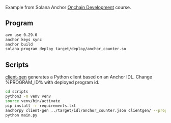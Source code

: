 Example from Solana Anchor [Onchain Development](https://solana.com/developers/courses/onchain-development) course.

## Program

```bash
avm use 0.29.0
anchor keys sync
anchor build
solana program deploy target/deploy/anchor_counter.so
```

## Scripts

[client-gen](https://kevinheavey.github.io/anchorpy/clientgen/) generates a Python client based on an Anchor IDL. Change %PROGRAM_ID% with deployed program id.
```bash
cd scripts
python3 -m venv venv
source venv/bin/activate
pip install -r requirements.txt
anchorpy client-gen ../target/idl/anchor_counter.json clientgen/ --program-id %PROGRAM_ID%
python main.py
```
